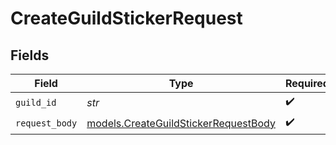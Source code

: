 # CreateGuildStickerRequest


## Fields

| Field                                                                              | Type                                                                               | Required                                                                           | Description                                                                        |
| ---------------------------------------------------------------------------------- | ---------------------------------------------------------------------------------- | ---------------------------------------------------------------------------------- | ---------------------------------------------------------------------------------- |
| `guild_id`                                                                         | *str*                                                                              | :heavy_check_mark:                                                                 | N/A                                                                                |
| `request_body`                                                                     | [models.CreateGuildStickerRequestBody](../models/createguildstickerrequestbody.md) | :heavy_check_mark:                                                                 | N/A                                                                                |